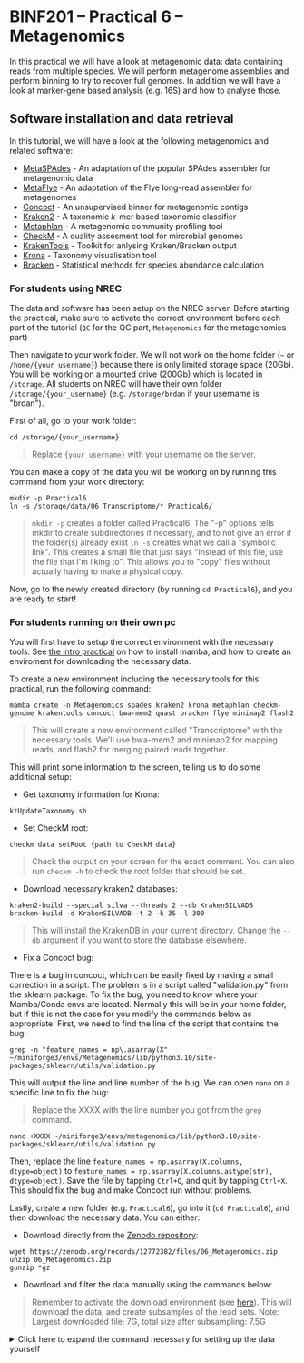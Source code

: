 # BINF201 – Practical 6 – Metagenomics

In this practical we will have a look at metagenomic data: data containing reads from multiple species.
We will perform metagenome assemblies and perform binning to try to recover full genomes.
In addition we will have a look at marker-gene based analysis (e.g. 16S) and how to analyse those.

## Software installation and data retrieval

In this tutorial, we will have a look at the following metagenomics and related software:

- [MetaSPAdes](https://github.com/ablab/spades) - An adaptation of the popular SPAdes assembler for metagenomic data
- [MetaFlye](https://github.com/mikolmogorov/Flye) - An adaptation of the Flye long-read assembler for metagenomes
- [Concoct](https://github.com/BinPro/CONCOCT) - An unsupervised binner for metagenomic contigs
- [Kraken2](https://github.com/DerrickWood/kraken2) - A taxonomic _k_-mer based taxonomic classifier
- [Metaphlan](https://huttenhower.sph.harvard.edu/metaphlan/) - A metagenomic community profiling tool
- [CheckM](https://github.com/Ecogenomics/CheckM) - A quality assesment tool for mircrobial genomes
- [KrakenTools](https://github.com/jenniferlu717/KrakenTools) - Toolkit for anlysing Kraken/Bracken output
- [Krona](https://github.com/marbl/Krona/releases) - Taxonomy visualisation tool
- [Bracken](https://github.com/jenniferlu717/Bracken) - Statistical methods for species abundance calculation

### For students using NREC

The data and software has been setup on the NREC server. 
Before starting the practical, make sure to activate the correct environment before each part of the tutorial 
(`QC` for the QC part, `Metagenomics` for the metagenomics part)

Then navigate to your work folder.
We will not work on the home folder (`~` or `/home/{your_username}`) because there is only limited storage space (20Gb).
You will be working on a mounted drive (200Gb) which is located in `/storage`.
All students on NREC will have their own folder `/storage/{your_username}` (e.g. `/storage/brdan` if your username is "brdan").

First of all, go to your work folder:

```
cd /storage/{your_username}
```
> Replace `{your_username}` with your username on the server.

You can make a copy of the data you will be working on by running this command from your work directory:

```
mkdir -p Practical6
ln -s /storage/data/06_Transcriptome/* Practical6/
```
> `mkdir -p` creates a folder called Practical6. The "-p" options tells mkdir to create subdirectories if necessary, and to not give an error if the folder(s) already exist
> `ln -s` creates what we call a "symbolic link". This creates a small file that just says "Instead of this file, use the file that I'm liking to". 
> This allows you to "copy" files without actually having to make a physical copy.

Now, go to the newly created directory (by running `cd Practical6`), and you are ready to start!

### For students running on their own pc

You will first have to setup the correct environment with the necessary tools. 
See [the intro practical](00_IntroSetup.md) on how to install mamba, and how to create an enviroment for downloading the necessary data.

To create a new environment including the necessary tools for this practical, run the following command:

```
mamba create -n Metagenomics spades kraken2 krona metaphlan checkm-genome krakentools concoct bwa-mem2 quast bracken flye minimap2 flash2
```
> This will create a new environment called "Transcriptome" with the necessary tools.
> We'll use bwa-mem2 and minimap2 for mapping reads, and flash2 for merging paired reads together.

This will print some information to the screen, telling us to do some additional setup:

- Get taxonomy information for Krona:

```
ktUpdateTaxonomy.sh
```

- Set CheckM root:

```
checkm data setRoot {path to CheckM data}
```
> Check the output on your screen for the exact comment.
> You can also run `checkm -h` to check the root folder that should be set.

- Download necessary kraken2 databases:

```
kraken2-build --special silva --threads 2 --db KrakenSILVADB
bracken-build -d KrakenSILVADB -t 2 -k 35 -l 300
```
> This will install the KrakenDB in your current directory.
> Change the `--db` argument if you want to store the database elsewhere.

- Fix a Concoct bug:

There is a bug in concoct, which can be easily fixed by making a small correction in a script.
The problem is in a script called "validation.py" from the sklearn package.
To fix the bug, you need to know where your Mamba/Conda envs are located.
Normally this will be in your home folder, but if this is not the case for you modify the commands below as appropriate.
First, we need to find the line of the script that contains the bug:

```
grep -n "feature_names = np\.asarray(X" ~/miniforge3/envs/Metagenomics/lib/python3.10/site-packages/sklearn/utils/validation.py
```

This will output the line and line number of the bug.
We can open `nano` on a specific line to fix the bug:
>Replace the XXXX with the line number you got from the `grep` command.

```
nano +XXXX ~/miniforge3/envs/metagenomics/lib/python3.10/site-packages/sklearn/utils/validation.py
```

Then, replace the line `feature_names = np.asarray(X.columns, dtype=object)`
to `feature_names = np.asarray(X.columns.astype(str), dtype=object)`.
Save the file by tapping `Ctrl+O`, and quit by tapping `Ctrl+X`.
This should fix the bug and make Concoct run without problems.

Lastly, create a new folder (e.g. `Practical6`), go into it (`cd Practical6`), and then download the necessary data.
You can either:

- Download directly from the [Zenodo repository](https://zenodo.org/records/12772382):

```
wget https://zenodo.org/records/12772382/files/06_Metagenomics.zip
unzip 06_Metagenomics.zip
gunzip *gz
```

- Download and filter the data manually using the commands below:

> Remember to activate the download environment (see [here](00_IntroSetup.md)).
> This will download the data, and create subsamples of the read sets.
> Note: Largest downloaded file: 7G, total size after subsampling: 7.5G

<details>
<summary>Click here to expand the command necessary for setting up the data yourself</summary>
```
prefetch SRR27874410
fasterq-dump -p --outdir ./ --split-files SRR27874410/SRR27874410.sra
seqtk sample -s666 SRR27874410_1.fastq 2500000 > Plant_F.fastq
seqtk sample -s666 SRR27874410_2.fastq 2500000 > Plant_R.fastq
rm -r SRR27874410*

prefetch SRR23255609
fasterq-dump -p --outdir ./ --split-files SRR23255609/SRR23255609.sra
seqtk sample -s666 SRR23255609_1.fastq 2500000 > Stool_F.fastq
seqtk sample -s666 SRR23255609_2.fastq 2500000 > Stool_R.fastq
rm -r SRR23255609*

prefetch SRR25440994
fasterq-dump -p --outdir ./ --split-files SRR25440994/SRR25440994.sra
mv SRR25440994_1.fastq Soil_1F.fastq
mv SRR25440994_2.fastq Soil_1R.fastq
rm -r SRR25440994*

prefetch SRR25440995
fasterq-dump -p --outdir ./ --split-files SRR25440995/SRR25440995.sra
mv SRR25440995_1.fastq Soil_2F.fastq
mv SRR25440995_2.fastq Soil_2R.fastq
rm -r SRR25440995*

prefetch SRR25440996
fasterq-dump -p --outdir ./ --split-files SRR25440996/SRR25440996.sra
mv SRR25440996_1.fastq Soil_3F.fastq
mv SRR25440996_2.fastq Soil_3R.fastq
rm -r SRR25440996*

prefetch ERR12117715	
fasterq-dump -p --outdir ./ --split-files ERR12117715/ERR12117715.sra
seqtk sample -s666 ERR12117715.fastq 75000 > Sea_HiFi.fastq
rm -r ERR12117715*
```
</details>

## The Data

The data we will use in this tutorial are different kinds of metagenomes:

- A plant metagenome (short paired-end reads)
- A stool (faeces) metagenome (short paired-end reads)
- An ocean metagenome (long PacBio HiFi reads)
- Three soil metagenomes (16S amplicon sequencing, paired Illumina reads)

Most samples have been downsampled to speed up their analysis.
For an overview of the data used in this practical, please see the [information sheet on Zenodo](https://zenodo.org/records/12772382).

## Shotgun metagenomics

In this first part, we will have a look at the shotgun metagenomics data. 
This data is generated by sequencing all DNA from a sample. 
We have two short-read samples (Plant & Stool), and one long-read one (Sea).

### Quality control

As usual, we'll start by performing quality control of our sequences.
Since our read sets are a bit larger in size, FastQC would take a while to run on NREC.
We have thus provided the FastQC reports with the data on NREC.
Have a look at the QC reports.

<details>
<summary>Do we need any trimming?</summary>

_Some trimming could be good. Adapter levels are generally low, but in some read sets the quality drops off near the end._
</details>

<details>
<summary>Look at the %GC content plots. Why do we observe some of these weird patterns?</summary>

_Because we are dealing with metagenome samples: the samples contain DNA from multiple organsims, which often have different %QC, leading to the erratic %GC plots._
</details>

We will do some basic trimming using cutadapt to get rid of low-quality bases and adapters in the short reads:
> We will override our read files with the trimmed versions. 
> If for some reason you need the original reads again, rerun the link command at the beginning of the tutorial.

```
cutadapt -q 30,30 -m 30 -a AGATCGGAAGAGCACACGTCTGAACTCCAGTCA -A AGATCGGAAGAGCGTCGTGTAGGGAAAGAGTGT -o tempF.fq -p tempR.fq Plant_F.fastq Plant_R.fastq
mv tempF.fq Plant_F.fastq
mv tempR.fq Plant_R.fastq
cutadapt -q 30,30 -m 30 -a AGATCGGAAGAGCACACGTCTGAACTCCAGTCA -A AGATCGGAAGAGCGTCGTGTAGGGAAAGAGTGT -o tempF.fq -p tempR.fq Stool_F.fastq Stool_R.fastq
mv tempF.fq Stool_F.fastq
mv tempR.fq Stool_R.fastq
```

### Taxonomic profiling of reads

Now that we have QC’ed and filtered our reads we can try a first classification on read level.
We will first use [kraken2](https://ccb.jhu.edu/software/kraken2/) for this. 
Kraken extracts _k_-mers from our reads and compares them to a database to classify them. 
We will first concatenate the paired-end reads from each sample together:
> Here we will classify the trimmed reads. 
> It is however debated wether it is better to classify trimmed or raw reads. 
> Raw reads are more representative, but can lead to some errors due to low-quality bases.

```
cat Plant_F.fastq Plant_F.fastq > Plant_all.fastq
cat Stool_R.fastq Stool_R.fastq > Stool_all.fastq
```

Then we will run Kraken2, using a 16S database from [SILVA](https://www.arb-silva.de/):

```
kraken2 --db /storage/dbs/KrakenSILVADB/ --threads 2 --output Plant.kraken.out --report Plant.kraken.report Plant_all.fastq
kraken2 --db /storage/dbs/KrakenSILVADB/ --threads 2 --output Stool.kraken.out --report Stool.kraken.report Stool_all.fastq
kraken2 --db /storage/dbs/KrakenSILVADB/ --threads 2 --output Sea.kraken.out --report Sea.kraken.report Sea_HiFi.fastq
```

Take a look at the generated reports:

```
less *report
```
> This will open all 3 files ending in "report" using the `less` command. 
To switch between files, you can press `:n` for next file, or `:p` for previous file.

In the first column, we can see the proportion of reads that is classified as a certain taxonomy (the last column). 
However, this overview is quite long and complex and difficult to interpret as a human.
We will use krakentools and kronatools to make a visual overview of the taxonomic distribution in our samples:

```
kreport2krona.py -r Plant.kraken.report -o Plant.krona
ktImportText Plant.krona -o Plant.krona.html
kreport2krona.py -r Stool.kraken.report -o Stool.krona
ktImportText Stool.krona -o Stool.krona.html
kreport2krona.py -r Sea.kraken.report -o Sea.krona
ktImportText Sea.krona -o Sea.krona.html
```
> `kreport2krona.py` will convert the kraken output to an output that Kronatools can read.
> `ktImportText` will transform the modified output to a krona plot.

Now download and look at the generated `.html` files. 
You will probably see that most of the plot is unclassified reads.
This is because we are only classifying the reads using a 16S database. 
16S is only one of the many genes in bacteria so if we sequence all the DNA from a sample, only few reads will be part of the 16S.

Try double clicking on the "Bacteria" section, in the bottom right corner.
This will only show the reads classified as bacterial, and give the taxonmic distribution inside that part.

<details>
<summary>What is the most abundant group in each sample?</summary>

- _Plant: Actinobacteriota-Streptomyces_
- _Stool: Actinobacteriota-Bifidobacterium_
- _Sea: Proteobacteria-Klebsiella_

</details>

Look a bit at the different reports. 
You can "zoom in" on certain slices by double clicking, and return to levels above using the circles in the top right.

In a real example, you would not perform this analysis on a database of 16S sequences but on a database containing full genomes.
Kraken2 has such a database, but it takes up >100Gb of space which is too much for this tutorial.
However, in your data folder we have provided you with the results of the Kraken2 output this larger database containing full genome sequences. 
Download and take a look at the `Plant.full.krona.html`, `Stool.full.krona.html`, and `Sea.full.krona.html` files.
> If you don't like downloading the files from NREC to your personal computer, you can download the relevant files directly from [Zenodo](https://zenodo.org/records/12772382).

<details>
<summary>What is the most common species in each sample?</summary>

- _Plant: Streptomyces rutgersensis_
- _Stool: Bifidobacterium longum_
- _Sea: Difficult to say, but probably a Candidatus Pelagibacter species_ 
</details>

<details>
<summary>Are there a lot of eukaryotic reads in the sample? If so, from which species?</summary>

- _Plant: almost none, the few that are there are from a Poaceae species_
- _Stool: almost none, the few that are there are from different plant species_
- _Sea: a significant part: 11%. Mostly different plant species as well_
</details>

<details>
<summary>How diverse are the samples? Which sample looks to be the most diverse?</summary>

_The plant sample is not diverse at all, the stool sample has some more species, but the sea sample is very diverse._
</details>

Kraken can give a good overview of the diversity, and since it’s read based also of the abundance of each species in the sample.
> This however assumes that every copy of a genome in the metagenome sample has the same probability of being sequenced, which is not always the case!

Another neat tool for taxonomic profiling and quantification, is [Metaphlan](https://huttenhower.sph.harvard.edu/metaphlan).
Metaphlan will map the reads to a database of marker genes (genes typical for certain clades/species).
Since the Metaphlan database is quite large (>20Gb), and the software can be quite slow, we have provided the output in the data for this tutorial.

> If you want to run these yourself, you can use following commands:
>```
>metaphlan Plant_all.fastq --nproc 2 --input_type fastq --unclassified_estimation --index /storage/dbs/Metaphlan -o Plant_metaphlan
>metaphlan Stool_all.fastq --nproc 2 --input_type fastq --unclassified_estimation --index /storage/dbs/Metaphlan -o Stool_metaphlan
>metaphlan Sea_HiFi.fastq --nproc 2 --input_type fastq --unclassified_estimation --index /storage/dbs/Metaphlan -o Sea_metaphlan
>```

Take a look at the provided files: `Plant.metaphlan.txt`, `Stool.metaphlan.txt`, and `Sea.metaphlan.txt` (e.g. using `cat` or `less`).
As you can see, these files are not straightforward to interpret. 
We can get a rough estimation of the number of identified species using `grep`:

```
grep "s__" Plant.metaphlan.txt | grep -v "t__" | wc -l
grep "s__" Stool.metaphlan.txt | grep -v "t__" | wc -l
grep "s__" Sea.metaphlan.txt | grep -v "t__" | wc -l
```
> Here we select all lines wich have "s__" in them (= identified at species level), and then filter everything out that is classified at the strain level ("t__").

<details>
<summary>How many different species are identified in each sample?</summary>

_None in the sea sample, 1 in the plant sample, 36 in the stool sample._
> The 0 in the sea sample is likely because Metaphlan can't really handle long reads very well.
</details>

<details>
<summary>Are these results in line with the Kraken results?</summary>

_More or less. We found only one main species in the plant sample and a bit more specis in the stool sample._
_We can't comment on the sea sample, since the metaphlan analysis seems to have failed._
</details>

Metaphlan can also do some extra analysis on metagenomic samples.
See the [Metaphlan](https://huttenhower.sph.harvard.edu/metaphlan) page for a full overview of all functionalities.

###  Metagenome assembly

We made a taxonomic profile of the reads, and have a good idea of what is in there. 
However, for a more functional analysis it would be good to also have the genomes of some of these species. 
To get to these, we will first do a metagenome assembly using metaSPAdes for the short reads, and MetaFlye for the long reads.
In metagenome assembly we're just creating contigs from the reads. 
This works similar to a normal genome assemblies, but takes into account that multiple species are present (and thus multilpe DBGgraphs will be formed).
Metagenome assembly is a bit more resource intensive on short reads. 
Using the quick and efficient [MegaHit](https://github.com/voutcn/megahit) assembler, the assemblies would still take 15m each on 2 cores, and they would take 30m with spades (1h if error-correction is performed).
To save you some time, the metaSPAdes assemblies have been run beforehand, and the resulting assembly and assembly graph have been provided (`Plant_meta.fasta`, `Stool_meta.fasta`, `Plant_meta.gfa`, `Stool_meta.gfa`).
For your information, the commands used for running the assemblies can be found below:

>```
>metaspades.py -t 2 -1 Plant_F.fastq -2 Plant_R.fastq -o Plant_metaspades
>metaspades.py -t 2 -1 Stool_F.fastq -2 Stool_R.fastq -o Stool_metaspades
>```

The reason we provided the assembly graphs (`.gfa`) is because we want to take a look at them.
A good tool to visualise the structure of our assembly graphs is [Bandage](http://rrwick.github.io/Bandage/). 
Install the software, and then download the `assembly_graph.fastg` from both assemblies (you might have to rename to avoid overwriting them when downloading).
> Again, you can download the `.fastg` files directly from [Zenodo](https://zenodo.org/records/12772382) if you prefer. 
Start the Bandage software, and open the `.gfa` files of both assemblies. 
Once opened, click on the “draw graph” button to draw the bandage graph.
You can draw a frame over a collection of lines (contigs), and see their total length on the right side of the screen.

<details>
<summary>How many large clusters do you see? What do they correspond to according to you?</summary>

- _Stool sample: There is one big connected cluster (total size +- 14 Mbp). This is likely one bacterial genome (or two closely related).Otheriwse we have smaller components (100kb and lower). These are likely contigs from different other species which are present in lower amounts in the sample._
- _Plant sample: There is also one big connected cluster (total size +- 9Mbp). Again, this is likely one bacterial genomes. The other components are similar, but there are less short pieces in this sample._
</details>

Now let's assemble the long reads, using the metagenomic mode of Flye:

```
flye -t 2 --meta --pacbio-hifi Sea_HiFi.fastq -o Sea_metaFlye
```

Download the assembly graph (`assembly_graph.gfa` in the `Sea_metaFlye` folder) and have a look at it.

<details>
<summary>How is the assembly graph similar/different from the short-read assemblies?</summary>

_We have a lot fewer components, and all components are one contig and non-connected. There is no large clusters, and the contigs are quite small._
</details>

### Metagenome binning

We now have our metagenome: a collection of contigs. 
However, we have no idea which contigs belongs to which species/genome.
So, we need to try to separate contigs from different genomes into so-called genome bins.
Here we will use Concoct for binning, but other good binning tools are [Autometa](https://autometa.readthedocs.io/en/latest/index.html) or [MetaBat](https://bitbucket.org/berkeleylab/metabat).
We will first create a new directory for binning and put our metagenome assemblies there.

```
mkdir binning
ln -s ${PWD}/Plant_meta.fasta binning/Plant_meta.fasta
ln -s ${PWD}/Stool_meta.fasta binning/Stool_meta.fasta
ln -s ${PWD}/Sea_metaFlye/assembly.fasta binning/Sea_meta.fasta 
cd binning
```

One type of information that can help separate genomes into bins is genomic coverage coverage.
We expect different genomes to have different coverages, in other words we expected contigs coming from the same genome to have simlar coverage.
To get coverage information, we’ll have to map the reads to the metagenome. 
We’ll be using Bwa-mem2 for mapping the short reads, and Minimap2 for mapping the long reads:

```
bwa-mem2 index -p PMindex Plant_meta.fasta
bwa-mem2 index -p SMindex Stool_meta.fasta
mkdir mapping
bwa-mem2 mem -t 2 PMindex ../Plant_F.fastq ../Plant_R.fastq | samtools view -bS | samtools sort > mapping/Plant.bam
bwa-mem2 mem -t 2 SMindex ../Stool_F.fastq ../Stool_R.fastq | samtools view -bS | samtools sort > mapping/Stool.bam
minimap2 -t 2 -ax map-hifi Sea_meta.fasta ../Sea_HiFi.fastq | samtools view -bS | samtools sort > mapping/Sea.bam
samtools index mapping/Plant.bam
samtools index mapping/Stool.bam
samtools index mapping/Sea.bam
```

To increase binning performance, Concoct wants us to cut up our contigs in equally-sized pieces. We’ll do this by running:

```
cut_up_fasta.py Plant_meta.fasta -c 10000 -o 0 --merge_last -b Plant_10k.bed > Plant_10k.fa
cut_up_fasta.py Stool_meta.fasta -c 10000 -o 0 --merge_last -b Stool_10k.bed > Stool_10k.fa
cut_up_fasta.py Sea_meta.fasta -c 10000 -o 0 --merge_last -b Sea_10k.bed > Sea_10k.fa
```
> We will tell Concoct to cut up the contigs in pieces of 10000 bp (`-c 10000`), without allowing overlap between pieces (`-o 0`), and we will concatenate the remaining part (< 10000bp) to the final contig (`--merge_last`)

Then Concoct can create a coverage table from the mapping and the created `.bed` files from the cutting process:

```
concoct_coverage_table.py Plant_10k.bed mapping/Plant.bam > Plant_cov.tsv
concoct_coverage_table.py Stool_10k.bed mapping/Stool.bam > Stool_cov.tsv
concoct_coverage_table.py Sea_10k.bed mapping/Sea.bam > Sea_cov.tsv
```

Then we can run concoct itself to identify the different bins:

```
concoct --threads 2 --composition_file Plant_10k.fa --coverage_file Plant_cov.tsv -b Plant_binning
concoct --threads 2 --composition_file Stool_10k.fa --coverage_file Stool_cov.tsv -b Stool_binning
concoct --threads 2 --composition_file Sea_10k.fa --coverage_file Sea_cov.tsv -b Sea_binning
```
>This might print a lot of warnings for the first command, but you can ignore them.

However, we only clustered the cut-up pieces of our assembly. We need to get back to the original contigs:

```
merge_cutup_clustering.py Plant_binning_clustering_gt1000.csv > Plant_binning_clustering_merged.csv
merge_cutup_clustering.py Stool_binning_clustering_gt1000.csv > Stool_binning_clustering_merged.csv
merge_cutup_clustering.py Sea_binning_clustering_gt1000.csv > Sea_binning_clustering_merged.csv
```

Then finally, we can extract the clustered bins as fasta files:

```
mkdir Plant_bins Stool_bins Sea_bins
extract_fasta_bins.py Plant_meta.fasta Plant_binning_clustering_merged.csv --output_path Plant_bins
extract_fasta_bins.py Stool_meta.fasta Stool_binning_clustering_merged.csv --output_path Stool_bins
extract_fasta_bins.py Sea_meta.fasta Sea_binning_clustering_merged.csv --output_path Sea_bins
```

### Binning QC

We now have genomic bins for each sample. 
A genomic bin is a set of contigs that is assumed to come from the same genome/species. 
We can thus treat it as a genome and use genome QC tools to assess their quality.
We can quickly have an overview of the genome statistics using Quast:

```
cd Plant_bins && quast.py *fa
cd ../Stool_bins && quast.py *fa
cd ../Sea_bins && quast.py *fa
```

Find and download the quast reports, and have a look at them.
> You can use the `pwd` command to check in what directory you currently are

<details>
<summary>Given that most bacterial genomes are between 2 and 10 Mbp, how many full genomes do you think we recovered from every sample?</summary>

- _Plant: 1 large genome (+- 7Mbp)_
- _Stool: 1 large genome (+- 12.2 Mbp), possible some smaller or uncomplete genomes (3-5 genomes between 2Mbp and 4Mbp)
- _Sea: Only 1 genome >2Mbp, so possibly no complete genomes_
</details>

<details>
<summary>Is this more or less then expected based on the taxonomic analysis (kraken/metaphlan)?</summary>

_For plant and stool yes: Plant had 1 dominant species, Stool a couple._
_There was a lot of diversity in the sea sample, but it looks like we did not get any good genomes (based on just their size)._
</details>

<details>
<summary>Why do you think we could not recover the genomes of all?</summary>

_Mainly because we are lacking coverage (especially since we only worked on a subset of reads), so we have not enough information to recover all genomes._
_Species which are present in low abundance are difficult to recover from metagenomic samples._
</details>

Lastly, we will be using [CheckM](https://github.com/Ecogenomics/CheckM/wiki) to check how good the bins are that we reconstructed. 
This software will try to identify marker genes in our bins, and use that to estimate the completeness, purity (~ 1-contamination), and tries to classify our bin.
Running CheckM takes a wile, and requires some memory (40G, or 14G when running in a less accurate low-memory mode (`--reduced_tree`)).
We have provided the relevant output below, so you don't have to run the relevant commands.

```
checkm lineage_wf Plant_bins/ Plant_checkm -x .fa -t 2
---------------------------------------------------------------------------------------------------------------------------------------------------------------------
  Bin Id           Marker lineage           # genomes   # markers   # marker sets   0     1    2   3   4   5+   Completeness   Contamination   Strain heterogeneity
---------------------------------------------------------------------------------------------------------------------------------------------------------------------
  1        f__Streptomycetaceae (UID2048)       60         460           233        2    452   6   0   0   0       99.46            0.93               0.00
  9                 root (UID1)                5656         56            24        56    0    0   0   0   0        0.00            0.00               0.00
  8                 root (UID1)                5656         56            24        56    0    0   0   0   0        0.00            0.00               0.00
  7                 root (UID1)                5656         56            24        56    0    0   0   0   0        0.00            0.00               0.00
  6                 root (UID1)                5656         56            24        56    0    0   0   0   0        0.00            0.00               0.00
  5                 root (UID1)                5656         56            24        56    0    0   0   0   0        0.00            0.00               0.00
  4                 root (UID1)                5656         56            24        56    0    0   0   0   0        0.00            0.00               0.00
  3                 root (UID1)                5656         56            24        56    0    0   0   0   0        0.00            0.00               0.00
  2                 root (UID1)                5656         56            24        56    0    0   0   0   0        0.00            0.00               0.00
  12                root (UID1)                5656         56            24        56    0    0   0   0   0        0.00            0.00               0.00
  11                root (UID1)                5656         56            24        56    0    0   0   0   0        0.00            0.00               0.00
  10                root (UID1)                5656         56            24        56    0    0   0   0   0        0.00            0.00               0.00
---------------------------------------------------------------------------------------------------------------------------------------------------------------------

checkm lineage_wf Stool_bins/ Stool_checkm -x .fa -t 2
---------------------------------------------------------------------------------------------------------------------------------------------------------------------------
  Bin Id            Marker lineage           # genomes   # markers   # marker sets    0     1     2     3    4   5+   Completeness   Contamination   Strain heterogeneity
---------------------------------------------------------------------------------------------------------------------------------------------------------------------------
  1        f__Bifidobacteriaceae (UID1462)       65         476           217         1    474    1     0    0   0       99.54            0.12               0.00
  11          o__Bacteroidales (UID2657)        160         492           269         32    34   309   109   8   0       98.83           122.37             38.30
  3              k__Bacteria (UID203)           5449        104            58         19    46    28    11   0   0       79.69           24.87              67.21
  10          o__Clostridiales (UID1226)        155         278           158        106   147    23    2    0   0       61.89            7.14              20.69
  27         o__Selenomonadales (UID1024)        64         334           167        146   183    5     0    0   0       55.96            1.80              20.00
  22             k__Bacteria (UID203)           5449        104            58         67    37    0     0    0   0       55.52            0.00               0.00
  2           o__Clostridiales (UID1212)        172         261           147        103   135    23    0    0   0       53.36            5.55               4.35
  23          o__Clostridiales (UID1226)        155         278           158        169    83    24    2    0   0       37.13            9.24              10.00
  6        f__Enterobacteriaceae (UID5124)      134         1173          336        732   429    12    0    0   0       35.15            0.28              16.67
  4              k__Bacteria (UID203)           5449        103            57         90    13    0     0    0   0        5.58            0.00               0.00
  0              k__Bacteria (UID203)           5449        103            58         99    4     0     0    0   0        2.04            0.00               0.00
  9                  root (UID1)                5656         56            24         56    0     0     0    0   0        0.00            0.00               0.00
  8                  root (UID1)                5656         56            24         56    0     0     0    0   0        0.00            0.00               0.00
  7                  root (UID1)                5656         56            24         56    0     0     0    0   0        0.00            0.00               0.00
  5                  root (UID1)                5656         56            24         56    0     0     0    0   0        0.00            0.00               0.00
  28                 root (UID1)                5656         56            24         56    0     0     0    0   0        0.00            0.00               0.00
  26                 root (UID1)                5656         56            24         56    0     0     0    0   0        0.00            0.00               0.00
  25                 root (UID1)                5656         56            24         56    0     0     0    0   0        0.00            0.00               0.00
  24                 root (UID1)                5656         56            24         56    0     0     0    0   0        0.00            0.00               0.00
  21                 root (UID1)                5656         56            24         56    0     0     0    0   0        0.00            0.00               0.00
  20                 root (UID1)                5656         56            24         56    0     0     0    0   0        0.00            0.00               0.00
  19                 root (UID1)                5656         56            24         56    0     0     0    0   0        0.00            0.00               0.00
  18                 root (UID1)                5656         56            24         56    0     0     0    0   0        0.00            0.00               0.00
  17                 root (UID1)                5656         56            24         56    0     0     0    0   0        0.00            0.00               0.00
  16                 root (UID1)                5656         56            24         56    0     0     0    0   0        0.00            0.00               0.00
  15                 root (UID1)                5656         56            24         56    0     0     0    0   0        0.00            0.00               0.00
  14                 root (UID1)                5656         56            24         56    0     0     0    0   0        0.00            0.00               0.00
  13                 root (UID1)                5656         56            24         56    0     0     0    0   0        0.00            0.00               0.00
  12                 root (UID1)                5656         56            24         56    0     0     0    0   0        0.00            0.00               0.00
---------------------------------------------------------------------------------------------------------------------------------------------------------------------------

checkm lineage_wf Sea_bins/ Sea_checkm -x .fa -t 2
--------------------------------------------------------------------------------------------------------------------------------------------------------------------------
  Bin Id            Marker lineage            # genomes   # markers   # marker sets    0     1    2    3   4    5+   Completeness   Contamination   Strain heterogeneity
--------------------------------------------------------------------------------------------------------------------------------------------------------------------------
  7              k__Bacteria (UID203)            5449        104            58         23    53   13   5   10   0       63.79           18.65              22.73
  5              k__Bacteria (UID203)            5449        104            58         32    55   16   0   1    0       57.29           15.37              63.64
  15        o__Rhodospirillales (UID3754)         63         336           201        166   143   25   2   0    0       50.60            7.91               3.77
  11             k__Bacteria (UID203)            5449        104            58         67    28   9    0   0    0       34.48            2.82               0.00
  13             k__Bacteria (UID203)            5449        104            58         85    19   0    0   0    0       27.59            0.00               0.00
  6              k__Bacteria (UID203)            5449        104            58         87    17   0    0   0    0       22.02            0.00               0.00
  1        c__Gammaproteobacteria (UID4443)      356         451           270        364    85   2    0   0    0       10.15            0.08               0.00
  8                  root (UID1)                 5656         56            24         55    1    0    0   0    0        4.17            0.00               0.00
  2                  root (UID1)                 5656         56            24         55    1    0    0   0    0        4.17            0.00               0.00
  14             k__Bacteria (UID203)            5449        102            56         97    5    0    0   0    0        3.90            0.00               0.00
  4              k__Bacteria (UID203)            5449        102            56        100    2    0    0   0    0        1.79            0.00               0.00
  9                  root (UID1)                 5656         56            24         56    0    0    0   0    0        0.00            0.00               0.00
  3                  root (UID1)                 5656         56            24         56    0    0    0   0    0        0.00            0.00               0.00
  12                 root (UID1)                 5656         56            24         56    0    0    0   0    0        0.00            0.00               0.00
  10                 root (UID1)                 5656         56            24         56    0    0    0   0    0        0.00            0.00               0.00
  0                  root (UID1)                 5656         56            24         56    0    0    0   0    0        0.00            0.00               0.00
--------------------------------------------------------------------------------------------------------------------------------------------------------------------------
```
> We tell CheckM to analyze files ending in `.fa` (`-x .fa`), using two threads (`-t 2`). 

<details>
<summary>How many good quality genomes are recovered from the data based on the CheckM output?</summary>

- _Plant: 1 high-quality genome part of the Streptomycetaceae family. The other bins show no markers._
- _Stool: Many genomes are discovered. 1 high-quality (Bifidobacteriaceae), 1 near-complete but possibly contaminated (or 2 close strains; Bacteroidales), some half-complete genomes (50-80% completeness), and the rest is likely nothing._
- _Sea: There are some genomes detected, but none are fully complete. Most of them are also difficult to classify (classified only as Bacteria)._
</details>

<details>
<summary>Do you think we could have recovered more genomes if we would have used the full dataset instead ofa subsample of reads?</summary>

_Using the full data, we might be able to discover more high-quality bins in some samples:_

- _In the plant sample, it looks like there is only one species really present, and we managed to recover its genome._
- _In the stool sample, there are more genomes present, and having the full dataset could have helped us recover more complete genomes._
- _In the sea sample, we didn't manage to recover a high-quality genome, but could detect some uncomplete genomes. Using all data could help complete some of them._
</details>

As a last note: binning analysis on long reads is not always recommended. 
Most binning tools use coverage as an important factor to cluster contigs together.
Since long reads tend to have fewer reads, and thus lower coverages, it is not always easy/possible to cluster contigs together using coverage.
If enough coverage is available, a meteagenome assembly alone could also be sufficient to recover the full genomes of separate species instead of going through a binning step.
> If you are interested in long-read metagenome assembly, you can find a nice review [here](https://translational-medicine.biomedcentral.com/articles/10.1186/s12967-024-04917-1).

##  Amplicon sequencing data

In the previous part we have used whole metagenome sequencing data to recover genomes of some of the members of the bacterial communities.
We have not looked at the exact community structure and diversity. 
In this part we will look at amplicion sequencing data (only the 16S gene is sequenced, instead of all the DNA in the sample), and how we can use it to compare microbial communities.
The analysis presented here for comparing the communities can also be used on shotgun sequencing data. 
However, this would require using the larger Kraken2 database to be able to classify most of the reads.

We will analyze three sets of 16S amplicon sequencing data from soil metagenomes.
You can find them in the same data folder as the other data we used, and are named Soil_1, Soil_2, and Soil_3.

First, run have a look at the FastQC reports that we provided for the read sets.
> If you are not on NREC you have to run the fastqc commands yourself.
> Remember to go back to the main Pract6 folder.

<details>
<summary>Why do we observe such a high level of duplication in the data?</summary>

_Because we are dealing with amplicon data: we sequenced an amplification of markers genes. We thus only have copies of the same gene in different bacteria._
_Since we amplified (= copied) these genes multiple times, they will have a lot of reads with exactly the same sequence._
</details>

There are a tiny bit of adapters present, and the quality drops quite low near the end of the reads.
We'll do a quick cutadapt filtering to remove most of these problems:

```
cutadapt -q 30,30 -m 30 -a AGATCGGAAGAGCACACGTCTGAACTCCAGTCA -A AGATCGGAAGAGCGTCGTGTAGGGAAAGAGTGT -o tempF.fq -p tempR.fq Soil_1F.fastq Soil_1R.fastq
mv tempF.fq Soil_1F.fastq
mv tempR.fq Soil_1R.fastq

cutadapt -q 30,30 -m 30 -a AGATCGGAAGAGCACACGTCTGAACTCCAGTCA -A AGATCGGAAGAGCGTCGTGTAGGGAAAGAGTGT -o tempF.fq -p tempR.fq Soil_2F.fastq Soil_2R.fastq
mv tempF.fq Soil_2F.fastq
mv tempR.fq Soil_2R.fastq

cutadapt -q 30,30 -m 30 -a AGATCGGAAGAGCACACGTCTGAACTCCAGTCA -A AGATCGGAAGAGCGTCGTGTAGGGAAAGAGTGT -o tempF.fq -p tempR.fq Soil_3F.fastq Soil_3R.fastq
mv tempF.fq Soil_3F.fastq
mv tempR.fq Soil_3R.fastq
```

Since we sequenced PCR-fragments (amplicons), in many cases the insert size (size of the amplicon) will be shorter than 2x read length.
This means there will often be overlap between the read pairs. We will use [FLASH](https://github.com/dstreett/FLASH2) to merge the reads of the same pair together.
Remember to reactivate the Metagenmics environment first!
> It is debated wether it is best to merge reads first or do read trimming first. 
> Here we pick trimming first since the quality dropped quite low near the end of the reads.
> Doing merging first might be better if you have low amount of reads and want to keep as many as possible.

```
flash2 Soil_1F.fastq Soil_1R.fastq -M 250
mv out.extendedFrags.fastq Soil_1M.fastq
mv out.notCombined_1.fastq Soil_1F.fastq
mv out.notCombined_2.fastq Soil_1R.fastq

flash2 Soil_2F.fastq Soil_2R.fastq -M 250
mv out.extendedFrags.fastq Soil_2M.fastq
mv out.notCombined_1.fastq Soil_2F.fastq
mv out.notCombined_2.fastq Soil_2R.fastq

flash2 Soil_3F.fastq Soil_3R.fastq -M 250
mv out.extendedFrags.fastq Soil_3M.fastq
mv out.notCombined_1.fastq Soil_3F.fastq
mv out.notCombined_2.fastq Soil_3R.fastq
```
> The `-M` parameter increases the maximal allowed overlap, since we're dealing with relatively long reads (250bp)

Merging reads can also be used to improve genome assembly, as longer reads will make assembly easier.
As an additional bonus, it will lower the number of total reads, leading to shorter running times.

Let's analyse our soil samples with Kraken2 first.
We have to again put all reads in one file:

```
cat Soil_1*.fastq > Soil_1A.fastq
cat Soil_2*.fastq > Soil_2A.fastq
cat Soil_3*.fastq > Soil_3A.fastq
```

Since we are dealing with 16S data, using the SILVA database should give better results then when we were working with shotgun data.

```
kraken2 --db /storage/dbs/KrakenSILVADB/ --threads 2 --output Soil_1.kraken.out --report Soil_1.kraken.report Soil_1A.fastq
kraken2 --db /storage/dbs/KrakenSILVADB/ --threads 2 --output Soil_2.kraken.out --report Soil_2.kraken.report Soil_2A.fastq
kraken2 --db /storage/dbs/KrakenSILVADB/ --threads 2 --output Soil_3.kraken.out --report Soil_3.kraken.report Soil_3A.fastq
```

We will again visualise the results in a krona plot:
> An alternative way to visualise the kraken reports, is on the webserver [Pavian](https://fbreitwieser.shinyapps.io/pavian/).

```
kreport2krona.py -r Soil_1.kraken.report -o Soil_1.krona && ktImportText Soil_1.krona -o Soil_1.krona.html
kreport2krona.py -r Soil_2.kraken.report -o Soil_2.krona && ktImportText Soil_2.krona -o Soil_2.krona.html
kreport2krona.py -r Soil_3.kraken.report -o Soil_3.krona && ktImportText Soil_3.krona -o Soil_3.krona.html
```

Now open the krona plots and have a look at the results.

<details>
<summary>Are the samples diverse, or are there only few dominating species?</summary>

_All 3 samples look very divers, with not really a single species dominating the community._
</details>

<details>
<summary>Do the 3 samples have similar species distributions on first glance?</summary>

_Soil1 and Soil2 have very similar distributions, Soil3 has the same large groups, but the proportions are a bit different._
</details>

Now we’ll use a tool called [Bracken](https://ccb.jhu.edu/software/bracken/) to calculate species abundance for all three samples based on the Kraken results.
Bracken re-estimates the read counts from kraken, to make the counts more robust and comparable between samples. 
Since the SILVA database only classifies on genus level, we will do the analysis on genes level. 
Furthermore, we will limit ourselves to species with at least 10 reads assigned to them:

```
bracken -d /storage/dbs/KrakenSILVADB/ -i Soil_1.kraken.report -o Soil_1.bracken -w Soil_1.bracken.kreport -r 300 -l "G" -t 10
bracken -d /storage/dbs/KrakenSILVADB/ -i Soil_2.kraken.report -o Soil_2.bracken -w Soil_2.bracken.kreport -r 300 -l "G" -t 10
bracken -d /storage/dbs/KrakenSILVADB/ -i Soil_3.kraken.report -o Soil_3.bracken -w Soil_3.bracken.kreport -r 300 -l "G" -t 10
```
> We specify the average read length (`-l 300`), and specify we want to classify on Genus level (`-l "G"`). 
> We use a read length of 300 since most of our merged reads are that length (= size of the amplicon).
> `-t 10` filters out results with fewer than 10 mapped reads.
> The `-o` and `-w` options determine the output files (bracken, and kraken-like output).

Have a look at the Bracken files (using `less`, `head`, or `cat`).
You will see for every discovered genus the assigned reads, added reads (from higher/lower-level taxonomies), and the new amounts of reads.

Let's try finding the most abundant genera:

```
sort -nrk6 Soil_1.bracken | head -n10
sort -nrk6 Soil_2.bracken | head -n10
sort -nrk6 Soil_3.bracken | head -n10
```
> We sort numerically (`-n`), in reverse order (`-r`), and use field 6 (corrected reads) (`k6`) to sort.
> Then, we take the first 10 lines using the `head`.

<details>
<summary>What is the 3 most abundant genera in each sample (excluding uncultured species)?</summary>

- _Soil1: Acidothermus, Conexibacter, Burkholderia-Caballeronia-Paraburkholderia_
- _Soil2: Acidothermus, Candidatus Solibacter, Conexibacter_
- _Soil3: Nocardioides, Gaiella, Streptomyces_
</details>

Using the Bracken estimations, we can try to estimate the alpha diversity of our samples using the [KrakenTools](https://github.com/jenniferlu717/KrakenTools) package. 
Many diversity measurements are implemented in the software, but here we will only be using the Shannon alpha diversity:

```
alpha_diversity.py -f Soil_1.bracken -a Sh
alpha_diversity.py -f Soil_2.bracken -a Sh
alpha_diversity.py -f Soil_3.bracken -a Sh
```
> `-a Sh` specifies that we want to use the Shanon Index

<details>
<summary>Which of the samples has the highest alpha diversity?</summary>

_Soil3 (4.769)_
</details>

We can also calculate the beta-diversity between the three samples. 
The `beta_diversity.py` script from KronaTools calculates the Bray-Curtis dissimilarity matrix, 
where a score of 0 means samples have exactly the same species distribution, and a score of 1 means we have totally different samples.
This means that the score is more of "dissimilarity" measure, as a higher score means less similar samples.

```
beta_diversity.py -i *bracken --type bracken
```

<details>
<summary>Do the observed differences in diversity between samples are what you expected based on the Krona plots?</summary>

_Yes, Soil1 and Soil2 have a low dissimilarity (0.382), while Soil3 is more dissimilar to the other 2 (0.426-0.562)._
</details>

<details>
<summary>Why do we have X's in some places of the table?</summary>

_Because the table is symmetrical: the dissimilarity between 1 & 3 is the same as the dissimilarity between 3 & 1._
</details>

We can also use Metaphlan to analyse the samples.
Sadly, 16S sequences are not included in the Metaphlan marker database, so running metaphlan itself is of no use here. 
However, using KronaTools, we can convert our Kraken2 output to a metaphlan output. 
As not all libraries contain the same number of reads, we will use percentages instead of read counts (which is also used by metaphlan itself):

```
kreport2mpa.py -r Soil_1.bracken.kreport -o Soil_1.metaphlan.txt --percentages
kreport2mpa.py -r Soil_2.bracken.kreport -o Soil_2.metaphlan.txt --percentages
kreport2mpa.py -r Soil_3.bracken.kreport -o Soil_3.metaphlan.txt --percentages
```

Our kraken analysis only goes to genus level, so we’ll try counting the number of genera in the samples:

```
grep "g__" Soil_1.metaphlan.txt | wc -l
grep "g__" Soil_2.metaphlan.txt | wc -l
grep "g__" Soil_3.metaphlan.txt | wc -l
```

It looks like there are many genera identified, but many of them have only few reads assigned to them.
Let’s do some filtering. We will remove “uncultured” genera, and only keep genera with a proportion above 0.5%.
We'll do this using some build-in Linux functions:

```
grep "g__" Soil_1.metaphlan.txt | awk '{ if ($NF > 0.5) print}' | grep -v "uncultured" > Soil_1.metaphlan.reduced.txt
grep "g__" Soil_2.metaphlan.txt | awk '{ if ($NF > 0.5) print}' | grep -v "uncultured" > Soil_2.metaphlan.reduced.txt
grep "g__" Soil_3.metaphlan.txt | awk '{ if ($NF > 0.5) print}' | grep -v "uncultured" > Soil_3.metaphlan.reduced.txt
```
> In this command, we filter the lines that have identifications on genus level `grep "g__"`, 
> and then only retain lines where the last column has a value strictly higher than 0.5 (`awk '{ if ($NF > 0.5) print}'`. 
> Lastly, we use grep again to filter out lines which contain "uncultured" somewhere (`grep -v "uncultured"`)

Since we filtered out the "genus" lines only, we can simply count the number of discovered genera by counting the lines in the files:

```
wc -l Soil*reduced.txt
```

This reduced the number of genera significantly. 
We can merge the Metaphlan profiles, to create one big table:

```
combine_mpa.py -i *reduced.txt -o Soil_merged.tbl
```

<details>
<summary>The combine_mpa script tells us that it printed 56 classifications, but if we count the genera in all 3 samples, we have 94. Why is there a difference?</summary>

_Because there is overlap in genera between samples. There are thus 56 unique genera found, but some of them are present in multiple samples._
</details>

If you look at the merged table, the names of the genera are quite long, containing the whole taxonomy.
We’ll clean up the table a bit using `sed`, by removing everything before the last `|` character:

```
sed -i "s/^.*|//g" Soil_merged.tbl
```
> Here, we are using the substitute command of  `sed`: `sed s/pattern/replacement/g`
> The leading `s` tells `sed` to do a substitution, and the trailing `g` tells `sed` to do it "globally" (so don't stop after the first replacement).
> We tell `sed` to substitute the pattern `^.*|` and replace it with nothing (there is nothing between the last forward slashes: `//`) 
> The `^.*|` pattern roughly translates to "any number or any character (`.*`) after the start of the string (`^`) until you meet a `|`.  
> This will effectively remove everything before (and including) the last `|` character.

Lastly, we need to slightly change the header before we can visualize the result.
Open the merged table using nano (`nano Soil_merged.tbl`), and and change the header by removing the leading `#` in the first line, 
and change the sample headers to not contain whitespace (e.g. Sample #1 in Soil1).
Press `Ctrl-O` to save the file, and `Ctrl-X` to quit.
Now let's have a look at the table:

```
column -t Soil_merged.tbl
```
> The `column` command will nicely align your columns

Since the table is quite large it is not so straightforward to look for the most abundant species in each sample.
We can use the sort and head commands again to have the most abundant species per sample:

```
sort -nrk2 Soil_merged.tbl | column -t | head -n10
sort -nrk3 Soil_merged.tbl | column -t | head -n10
sort -nrk4 Soil_merged.tbl | column -t | head -n10
```

<details>
<summary>Compare the 3 most abundant genera from the metaphlan analysis here to the those of the Bracken output. Do they match?</summary>

- _Soil1: Acidothermus, Conexibacter, Candidatus solibacter_
- _Soil2: Candidatus solibacter, Acidothermus, Conexibacter_
- _Soil3: Nocardioides, Gaiella, Streptomyces_

_This does not match with the Bracken output._ 
_If we have a closer look at the Bracken output, we can see that there is a space in some species names (e.g. Candidatus Solibacter)._
_Since sort treats any whitespace (spaces and tabs) as column delimiters, it will wrongly count the columns when there is a space in the any column value._
_We can tell sort to only count tabs as column delimiters: `sort -nrk6 -t$'\t' Soil_1.bracken | head -n 10` should give the correct sorting.
</details>

Here we only created a metaphlan merged table. There is much more you can do with this table, but we won't go into it here.
See the [Metaphlan](https://huttenhower.sph.harvard.edu/metaphlan) page for a full overview of all functionalities.
Additionally, if you want to have an overview of metagenomic tools in general, you can find a good review [here](https://link.springer.com/article/10.1007/s13238-020-00724-8).

## Cleanup

Once you have performed all the analyses, it is time to do some cleanup. We will remove some files that we don't need anmyore, and will compress files to save space.

Compress the filtered reads:
```
gzip *fastq
```
> Compressing the `fastq` files can take some time. You can launch it in the background by running 'nohup gzip *fastq &' instead.
> This will make it so that the command will keep running untill it is done, even when you log out of the server.

## Analysis using all reads

In this tutorial we only used a subset of reads for the metagenome assembly.
If you're interested in seeing how the results would change if we used the full datasets, 
you can have a look [here](../Other/Metagenomics_FullAnalysis.md).